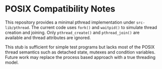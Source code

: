 # POSIX Compatibility Notes

This repository provides a minimal pthread implementation under
`src-lib/pthread`.  The current code uses `fork()` and `waitpid()` to
simulate thread creation and joining.  Only `pthread_create()` and
`pthread_join()` are available and thread attributes are ignored.

This stub is sufficient for simple test programs but lacks most of the
POSIX thread semantics such as detached state, mutexes and condition
variables.  Future work may replace the process based approach with a
true threading model.
